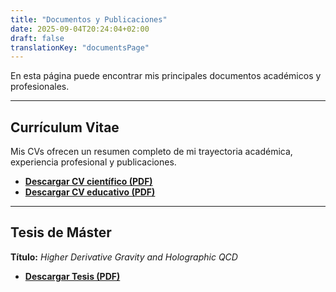 ```yaml
---
title: "Documentos y Publicaciones"
date: 2025-09-04T20:24:04+02:00
draft: false
translationKey: "documentsPage"
---
```


En esta página puede encontrar mis principales documentos académicos y profesionales.

---

## Currículum Vitae

Mis CVs ofrecen un resumen completo de mi trayectoria académica, experiencia profesional y publicaciones.

* **[Descargar CV científico (PDF)](/personal-website/CV_Garcia.pdf)**
* **[Descargar CV educativo (PDF)](/personal-website/CV_Alejandro_Garcia_profesor.pdf)**

---

## Tesis de Máster

**Título:** *Higher Derivative Gravity and Holographic QCD*

* **[Descargar Tesis (PDF)](/personal-website/Thesis_Alejandro_Garcia.pdf)**


